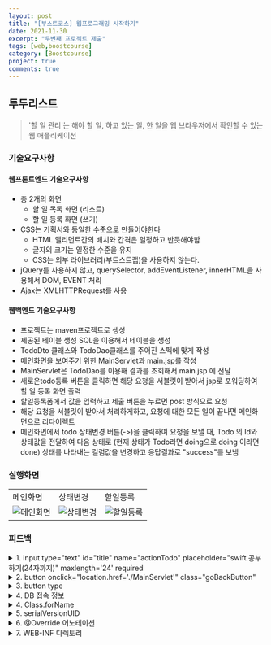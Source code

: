```yaml
---
layout: post
title: "[부스트코스] 웹프로그래밍 시작하기"
date: 2021-11-30
excerpt: "두번째 프로젝트 제출"
tags: [web,boostcourse]
category: [Boostcourse]
project: true
comments: true
---
```

## 투두리스트
> '할 일 관리'는 해야 할 일, 하고 있는 일, 한 일을 웹 브라우저에서 확인할 수 있는 웹 애플리케이션

### 기술요구사항
#### 웹프론트엔드 기술요구사항
* 총 2개의 화면
	* 할 일 목록 화면 (리스트)
	* 할 일 등록 화면 (쓰기)
* CSS는 기획서와 동일한 수준으로 만들어야한다
	* HTML 엘리먼트간의 배치와 간격은 일정하고 반듯해야함
	* 글자의 크기는 일정한 수준을 유지
	* CSS는 외부 라이브러리(부트스트랩)을 사용하지 않는다.
* jQuery를 사용하지 않고, querySelector, addEventListener, innerHTML을 사용해서 DOM, EVENT 처리
* Ajax는 XMLHTTPRequest를 사용
 
#### 웹백엔드 기술요구사항
* 프로젝트는 maven프로젝트로 생성
* 제공된 테이블 생성 SQL을 이용해서 테이블을 생성
* TodoDto 클래스와 TodoDao클래스를 주어진 스펙에 맞게 작성
* 메인화면을 보여주기 위한 MainServlet과 main.jsp를 작성
* MainServlet은 TodoDao를 이용해 결과를 조회해서 main.jsp 에 전달
* 새로운todo등록 버튼을 클릭하면 해당 요청을 서블릿이 받아서 jsp로 포워딩하여 할 일 등록 화면 출력
* 할일등록폼에서 값을 입력하고 제출 버튼을 누르면 post 방식으로 요청
* 해당 요청을 서블릿이 받아서 처리하게하고, 요청에 대한 모든 일이 끝나면 메인화면으로 리다이렉트
* 메인화면에서 todo 상태변경 버튼(->)을 클릭하여 요청을 보낼 때, Todo 의 Id와 상태값을 전달하여 다음 상태로 (현재 상태가 Todo라면 doing으로 doing 이라면 done) 상태를 나타내는 컬럼값을 변경하고 응답결과로 "success"를 보냄

### 실행화면
<table>
	<tr>
		<td>메인화면</td><td>상태변경</td><td>할일등록</td>
	</tr>
	<tr>
		<td>
			<img href="assets/etc/boostcourePhoto/기본-메인.JPG" alt="메인화면"/>
		</td>
		<td>
			<img href="assets/etc/boostcourePhoto/기본-상태변경.JPG" alt="상태변경"/>
		</td>
		<td>
			<img href="assets/etc/boostcourePhoto/기본-할일등록.JPG" alt="할일등록"/>
		</td>
	</tr>
</table>

### 피드백
<details>
	<summary>
		1. input type="text" id="title" name="actionTodo" placeholder="swift 공부하기(24자까지)" maxlength='24' required
	</summary>
	<p>
		<br> 만약 악용을 목적으로하는 사용자가 개발자 도구를 열고 maxlength를 지워버린다면 어떻게 대응하실 건가요?<br>
		maxlength가 지워진다면 24자 이상 입력이 가능할 것이고, 이것은 기획서에 위배됨과 동시에 DB 도메인 무결성에도 영향을 미칠 것입니다. 막을 수 있는 방법에 대해 생각해 보시면 도움 되실 것같습니다.
	</p>
</details>
<details>
	<summary>
		2. button onclick="location.href='./MainServlet'" class="goBackButton"
	</summary>
	<p>
		<br> history.go(-1)나 history.back()을 사용해도 브라우저 자체적인 '뒤로가기'를 구현할 수 있죠.하지만 이 경우 UX의 관점에서 생각해 봐야 할 것 입니다. Todo 등록창에서 뒤로가기 버튼을 눌렀을 때 사용자가 기대하는 화면은 메인 화면일거에요.
		<br>하지만, 브라우저에 URL을 직접 입력해 Todo등록창에 접속한 사용자는 뒤로가기 버튼을 눌렀을 때 메인 화면이 아니라 URL을 입력하기 전 화면이 나오겠죠.<br>
		즉, '뒤로가기' 라는 사용자의 기대에 어긋나는 경우가 발생할 수 있는 것 입니다.즉, 학습자님의 구현처럼 location.href나 a태그 등을 이용해 target을 명확히 명시하는 것이 더 효용성있는 구현이라고 생각합니다.<br>
		별 생각 없이 작성할 수도 있지만 이렇게 UX의 관점에서 한 번 더 생각해보시면 개발에 있어서 인사이트를 넓힐 수 있을 것 같습니다.
	</p>
</details>
<details>
	<summary>
		3. button type
	</summary>
	<p>
		<br> button타입에 type="button"을 명시하지 않으면  기본적으로 submit처럼 동작하게 됩니다.이는 side effect를 일으킬 수 있습니다. 
        <br>즉, submit용이 아니라면 type을 명확히 명시 바랍니다.
	</p>
</details>
<details>
	<summary>
		4. DB 접속 정보 
	</summary>
	<p>
		<br> 해당 DB 접속 정보는 변경되지 않아야하는 정보입니다.<br>
		접근제한자가 private이기 떄문에 해당 클래스 외에선 변경되진 않지만 해당 클래스 내에선 변경이 가능합니다.<br>
		따라서, final 키워드를 붙여 선언 및 할당과 동시에 변경되지 않도록 하는 것이 좋습니다.<br>	
		이러한 것을 상수라고하며 상수같은 경우 상수명을 대문자 스네이크 표기법으로 작성합니다.
	</p>
</details>
<details>
	<summary>
		4. Class.forName
	</summary>
	<p>
		<br> Class.forName은 구체적인 클래스의 타입을 알지 못해도 클래스의 변수 및 메소드 등에 접근하게 해주는 API이며
		런타임 단계에서 해당 클래스를 동적 로딩합니다. 또한, 한번만 로딩을 하면 계속 사용가능하기 때문에 매 메소드마다 로딩할 필요가 없습니다. 따라서, 아래 코드 처럼 객체를 생성할 때 static 영역에 호출하면 TodoDao 객체를 매번 생성해도 한번만 로딩을 하게됩니다.
	</p>
</details>
<details>
	<summary>
		5. serialVersionUID
	</summary>
	<p>
		<br> serialVersionUID는 객체 직렬화, 역직렬화 과정에서 송수신측에서 서로 맞는지 확인하는 값이며 선언하지 않는다면 내부에서 자동으로 값이 추가되기 때문에 굳이 선언을 해주지 않으셔도 되지만 직접 관리하는 것이 좋긴합니다. 
		<br>자세한 내용은 아래 링크 참고부탁드립니다.<br> https://madplay.github.io/post/java-serialization-advanced <br>또한, 위에서 말씀드린 것처럼 직렬화, 역직렬화 과정에서 해당 객체가 맞는지 확인하는 값이므로 유일한 것이 좋습니다.각 IDE에서 serialVersionUID 유니크한 값으로 생성해주는 기능이 있으니 아래 링크를 참고하시여 유니크한 값으로 생성해보시기 바랍니다.<br>이클립스 : https://javafactory.tistory.com/1388 <br>인텔리J : https://blog.naver.com/PostView.nhn?blogId=jieuni4u&logNo=222041348411&categoryNo=0&parentCategoryNo=0&viewDate=&currentPage=1&postListTopCurrentPage=1&from=postView
	</p>
</details>
<details>
	<summary>
		6. @Override 어노테이션
	</summary>
	<p>
		<br> 다른 Servlet 클래스에 doGet 메소드처럼 doPost 메소드 또한  HttpServlet의 doPost 메소드를 오버라이드하여 재정의한 메소드 입니다. 따라서 오버라이드한 메소드들을 @Override 어노테이션을 붙여주는 것이 좋습니다. 이유는 해당 메소드가 오버라이드 된 메소드라는 것을 명시적으로 알 수 있으며, 컴파일 시 상속한 부모 클래스에 해당 메소드가 있는지 여부등을 통해 예외를 발생할 수 있어 오류를 인지할 수 있기 때문입니다.<br>자세한 내용을 아래 링크 참고 부탁드립니다.<br>https://onsil-thegreenhouse.github.io/programming/java/2017/12/20/java_tutorial_1-17/
	</p>
</details>
<details>
	<summary>
		7. WEB-INF 디렉토리
	</summary>
	<p>
		<br> 해당 jsp 파일이 WEB-INF 디렉토리 하위에 없기 때문에 해당 jsp 파일로 직접 접근이 가능합니다. (http://localhost:8080/main.jsp) 하지만, Servlet을 거치지 않고 바로 노출되기 때문에 노출될 데이터가 다 노출이 되지 않습니다. <br>또한, 보안의 취약점이 발생합니다.하지만 WEB-INF 디렉토리에 위치한다면 직접 접근이 불가능 하기 때문에 위와 같은 일이 발생하지 않습니다.<br>자세한 내용은 아래 링크 참고부탁드립니다.<br>https://xzio.tistory.com/1345
	</p>
</details>


